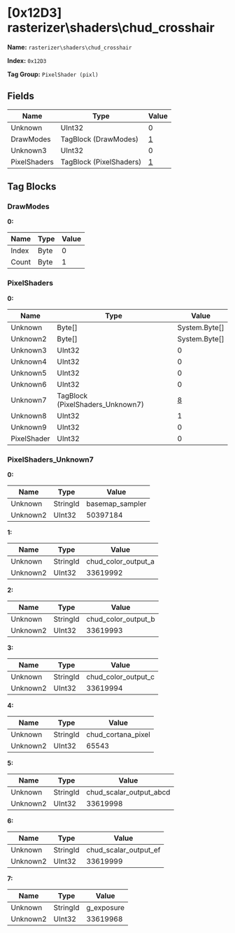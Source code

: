 # [0x12D3] rasterizer\shaders\chud_crosshair

**Name:** ```rasterizer\shaders\chud_crosshair```

**Index:** ```0x12D3```

**Tag Group:** ```PixelShader (pixl)```

## Fields

Name	| Type	| Value
---	|---	|---	|
Unknown	|UInt32	|0
DrawModes	|TagBlock (DrawModes)	|[1](#drawmodes)
Unknown3	|UInt32	|0
PixelShaders	|TagBlock (PixelShaders)	|[1](#pixelshaders)


## Tag Blocks

### DrawModes

**0:**

Name	| Type	| Value
---	|---	|---	|
Index	|Byte	|0
Count	|Byte	|1


### PixelShaders

**0:**

Name	| Type	| Value
---	|---	|---	|
Unknown	|Byte[]	|System.Byte[]
Unknown2	|Byte[]	|System.Byte[]
Unknown3	|UInt32	|0
Unknown4	|UInt32	|0
Unknown5	|UInt32	|0
Unknown6	|UInt32	|0
Unknown7	|TagBlock (PixelShaders_Unknown7)	|[8](#pixelshaders_unknown7)
Unknown8	|UInt32	|1
Unknown9	|UInt32	|0
PixelShader	|UInt32	|0


### PixelShaders_Unknown7

**0:**

Name	| Type	| Value
---	|---	|---	|
Unknown	|StringId	|basemap_sampler
Unknown2	|UInt32	|50397184


**1:**

Name	| Type	| Value
---	|---	|---	|
Unknown	|StringId	|chud_color_output_a
Unknown2	|UInt32	|33619992


**2:**

Name	| Type	| Value
---	|---	|---	|
Unknown	|StringId	|chud_color_output_b
Unknown2	|UInt32	|33619993


**3:**

Name	| Type	| Value
---	|---	|---	|
Unknown	|StringId	|chud_color_output_c
Unknown2	|UInt32	|33619994


**4:**

Name	| Type	| Value
---	|---	|---	|
Unknown	|StringId	|chud_cortana_pixel
Unknown2	|UInt32	|65543


**5:**

Name	| Type	| Value
---	|---	|---	|
Unknown	|StringId	|chud_scalar_output_abcd
Unknown2	|UInt32	|33619998


**6:**

Name	| Type	| Value
---	|---	|---	|
Unknown	|StringId	|chud_scalar_output_ef
Unknown2	|UInt32	|33619999


**7:**

Name	| Type	| Value
---	|---	|---	|
Unknown	|StringId	|g_exposure
Unknown2	|UInt32	|33619968


